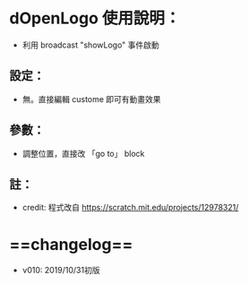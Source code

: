 # dOpenLogo 使用說明：
- 利用 broadcast "showLogo" 事件啟動
## 設定：
- 無。直接編輯 custome 即可有動畫效果
## 參數：
- 調整位置，直接改 「go to」 block
## 註：
- credit: 程式改自 https://scratch.mit.edu/projects/12978321/
# ==changelog==
- v010: 2019/10/31初版
